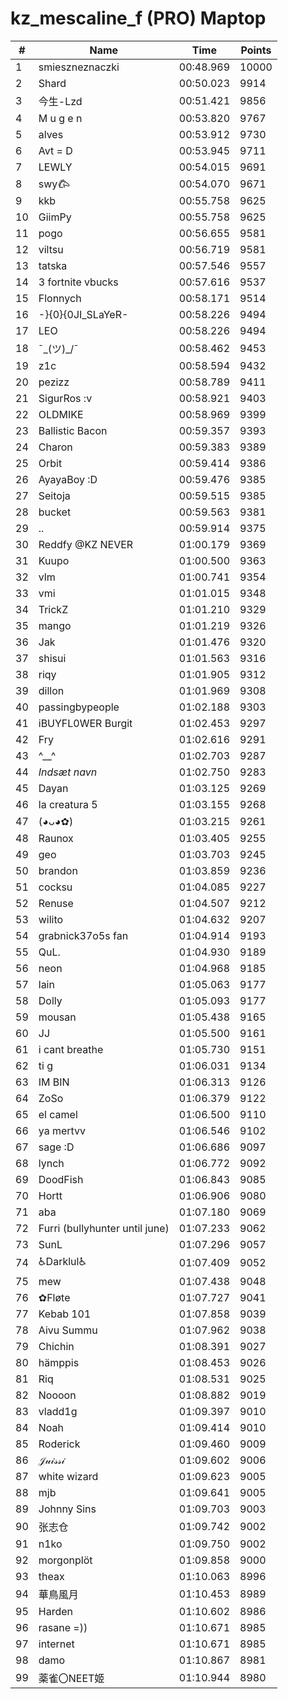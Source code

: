 # kz_mescaline_f (PRO) Maptop

|  # | Name | Time | Points |
|-------------- | -------------- | -------------- | -------------- | 
| 1 | smieszneznaczki | 00:48.969 | 10000 | 
| 2 | Shard | 00:50.023 | 9914 | 
| 3 | 今生-Lzd | 00:51.421 | 9856 | 
| 4 | M u g e n | 00:53.820 | 9767 | 
| 5 | alves | 00:53.912 | 9730 | 
| 6 | Avt = D | 00:53.945 | 9711 | 
| 7 | LEWLY | 00:54.015 | 9691 | 
| 8 | swy𐂃 | 00:54.070 | 9671 | 
| 9 | kkb | 00:55.758 | 9625 | 
| 10 | GiimPy | 00:55.758 | 9625 | 
| 11 | pogo | 00:56.655 | 9581 | 
| 12 | viltsu | 00:56.719 | 9581 | 
| 13 | tatska | 00:57.546 | 9557 | 
| 14 | 3 fortnite vbucks | 00:57.616 | 9537 | 
| 15 | Flonnych | 00:58.171 | 9514 | 
| 16 | -}{0}{0JI_SLaYeR- | 00:58.226 | 9494 | 
| 17 | LEO | 00:58.226 | 9494 | 
| 18 | ¯\_(ツ)_/¯ | 00:58.462 | 9453 | 
| 19 | z1c | 00:58.594 | 9432 | 
| 20 | pezizz | 00:58.789 | 9411 | 
| 21 | SigurRos :v | 00:58.921 | 9403 | 
| 22 | OLDMIKE | 00:58.969 | 9399 | 
| 23 | Ballistic Bacon | 00:59.357 | 9393 | 
| 24 | Charon | 00:59.383 | 9389 | 
| 25 | Orbit | 00:59.414 | 9386 | 
| 26 | AyayaBoy :D | 00:59.476 | 9385 | 
| 27 | Seitoja | 00:59.515 | 9385 | 
| 28 | bucket | 00:59.563 | 9381 | 
| 29 | .. | 00:59.914 | 9375 | 
| 30 | Reddfy @KZ NEVER | 01:00.179 | 9369 | 
| 31 | Kuupo | 01:00.500 | 9363 | 
| 32 | vlm | 01:00.741 | 9354 | 
| 33 | vmi | 01:01.015 | 9348 | 
| 34 | TrickZ | 01:01.210 | 9329 | 
| 35 | mango | 01:01.219 | 9326 | 
| 36 | Jak | 01:01.476 | 9320 | 
| 37 | shisui | 01:01.563 | 9316 | 
| 38 | riqy | 01:01.905 | 9312 | 
| 39 | dillon | 01:01.969 | 9308 | 
| 40 | passingbypeople | 01:02.188 | 9303 | 
| 41 | iBUYFL0WER Burgit | 01:02.453 | 9297 | 
| 42 | Fry | 01:02.616 | 9291 | 
| 43 | ^__^ | 01:02.703 | 9287 | 
| 44 | *Indsæt navn* | 01:02.750 | 9283 | 
| 45 | Dayan | 01:03.125 | 9269 | 
| 46 | la creatura 5 | 01:03.155 | 9268 | 
| 47 | (◕ᴗ◕✿) | 01:03.215 | 9261 | 
| 48 | Raunox | 01:03.405 | 9255 | 
| 49 | geo | 01:03.703 | 9245 | 
| 50 | brandon | 01:03.859 | 9236 | 
| 51 | cocksu | 01:04.085 | 9227 | 
| 52 | Renuse | 01:04.507 | 9212 | 
| 53 | wilito | 01:04.632 | 9207 | 
| 54 | grabnick37o5s fan | 01:04.914 | 9193 | 
| 55 | QuL. | 01:04.930 | 9189 | 
| 56 | neon | 01:04.968 | 9185 | 
| 57 | lain | 01:05.063 | 9177 | 
| 58 | Dolly | 01:05.093 | 9177 | 
| 59 | mousan | 01:05.438 | 9165 | 
| 60 | JJ | 01:05.500 | 9161 | 
| 61 | i cant breathe | 01:05.730 | 9151 | 
| 62 | ti g | 01:06.031 | 9134 | 
| 63 | IM BIN | 01:06.313 | 9126 | 
| 64 | ZoSo | 01:06.379 | 9122 | 
| 65 | el camel | 01:06.500 | 9110 | 
| 66 | ya mertvv | 01:06.546 | 9102 | 
| 67 | sage :D | 01:06.686 | 9097 | 
| 68 | lynch | 01:06.772 | 9092 | 
| 69 | DoodFish | 01:06.843 | 9085 | 
| 70 | Hortt | 01:06.906 | 9080 | 
| 71 | aba | 01:07.180 | 9069 | 
| 72 | Furri (bullyhunter until june) | 01:07.233 | 9062 | 
| 73 | SunL | 01:07.296 | 9057 | 
| 74 | ♿Darklul♿ | 01:07.409 | 9052 | 
| 75 | mew | 01:07.438 | 9048 | 
| 76 | ✿Fløte | 01:07.727 | 9041 | 
| 77 | Kebab 101 | 01:07.858 | 9039 | 
| 78 | Aivu Summu | 01:07.962 | 9038 | 
| 79 | Chichin | 01:08.391 | 9027 | 
| 80 | hämppis | 01:08.453 | 9026 | 
| 81 | Riq | 01:08.531 | 9025 | 
| 82 | Noooon | 01:08.882 | 9019 | 
| 83 | vladd1g | 01:09.397 | 9010 | 
| 84 | Noah | 01:09.414 | 9010 | 
| 85 | Roderick | 01:09.460 | 9009 | 
| 86 | 𝒥𝓊𝒾𝓈𝓈𝒾 | 01:09.602 | 9006 | 
| 87 | white wizard | 01:09.623 | 9005 | 
| 88 | mjb | 01:09.641 | 9005 | 
| 89 | Johnny Sins | 01:09.703 | 9003 | 
| 90 | 张志仓 | 01:09.742 | 9002 | 
| 91 | n1ko | 01:09.750 | 9002 | 
| 92 | morgonplöt | 01:09.858 | 9000 | 
| 93 | theax | 01:10.063 | 8996 | 
| 94 | 華鳥風月 | 01:10.453 | 8989 | 
| 95 | Harden | 01:10.602 | 8986 | 
| 96 | rasane =)) | 01:10.671 | 8985 | 
| 97 | internet | 01:10.671 | 8985 | 
| 98 | damo | 01:10.867 | 8981 | 
| 99 | 薬雀〇NEET姬 | 01:10.944 | 8980 | 

